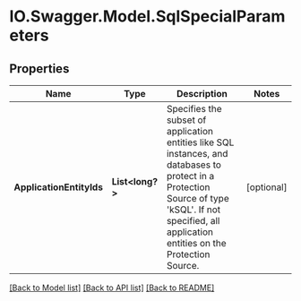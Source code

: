 # IO.Swagger.Model.SqlSpecialParameters
## Properties

Name | Type | Description | Notes
------------ | ------------- | ------------- | -------------
**ApplicationEntityIds** | **List&lt;long?&gt;** | Specifies the subset of application entities like SQL instances, and databases to protect in a Protection Source of type &#39;kSQL&#39;. If not specified, all application entities on the Protection Source. | [optional] 

[[Back to Model list]](../README.md#documentation-for-models) [[Back to API list]](../README.md#documentation-for-api-endpoints) [[Back to README]](../README.md)

